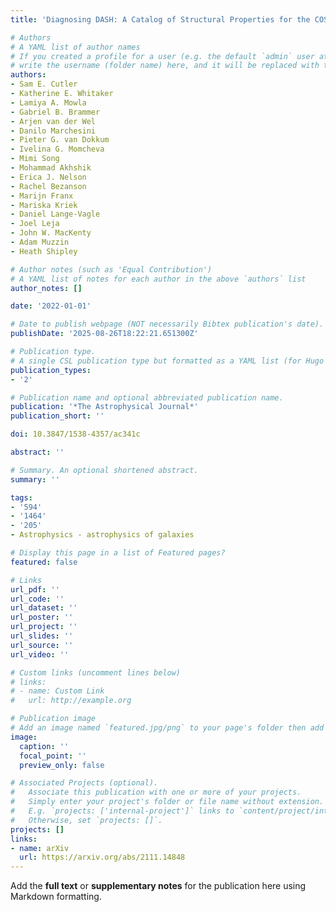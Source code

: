 ```yaml
---
title: 'Diagnosing DASH: A Catalog of Structural Properties for the COSMOS-DASH Survey'

# Authors
# A YAML list of author names
# If you created a profile for a user (e.g. the default `admin` user at `content/authors/admin/`), 
# write the username (folder name) here, and it will be replaced with their full name and linked to their profile.
authors:
- Sam E. Cutler
- Katherine E. Whitaker
- Lamiya A. Mowla
- Gabriel B. Brammer
- Arjen van der Wel
- Danilo Marchesini
- Pieter G. van Dokkum
- Ivelina G. Momcheva
- Mimi Song
- Mohammad Akhshik
- Erica J. Nelson
- Rachel Bezanson
- Marijn Franx
- Mariska Kriek
- Daniel Lange-Vagle
- Joel Leja
- John W. MacKenty
- Adam Muzzin
- Heath Shipley

# Author notes (such as 'Equal Contribution')
# A YAML list of notes for each author in the above `authors` list
author_notes: []

date: '2022-01-01'

# Date to publish webpage (NOT necessarily Bibtex publication's date).
publishDate: '2025-08-26T18:22:21.651300Z'

# Publication type.
# A single CSL publication type but formatted as a YAML list (for Hugo requirements).
publication_types:
- '2'

# Publication name and optional abbreviated publication name.
publication: '*The Astrophysical Journal*'
publication_short: ''

doi: 10.3847/1538-4357/ac341c

abstract: ''

# Summary. An optional shortened abstract.
summary: ''

tags:
- '594'
- '1464'
- '205'
- Astrophysics - astrophysics of galaxies

# Display this page in a list of Featured pages?
featured: false

# Links
url_pdf: ''
url_code: ''
url_dataset: ''
url_poster: ''
url_project: ''
url_slides: ''
url_source: ''
url_video: ''

# Custom links (uncomment lines below)
# links:
# - name: Custom Link
#   url: http://example.org

# Publication image
# Add an image named `featured.jpg/png` to your page's folder then add a caption below.
image:
  caption: ''
  focal_point: ''
  preview_only: false

# Associated Projects (optional).
#   Associate this publication with one or more of your projects.
#   Simply enter your project's folder or file name without extension.
#   E.g. `projects: ['internal-project']` links to `content/project/internal-project/index.md`.
#   Otherwise, set `projects: []`.
projects: []
links:
- name: arXiv
  url: https://arxiv.org/abs/2111.14848
---
```


Add the **full text** or **supplementary notes** for the publication here using Markdown formatting.
